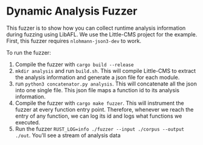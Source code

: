 # Dynamic Analysis Fuzzer

This fuzzer is to show how you can collect runtime analysis information during fuzzing using LibAFL. We use the
Little-CMS project for the example.
First, this fuzzer requires `nlohmann-json3-dev` to work.

To run the fuzzer:

1. Compile the fuzzer with `cargo build --release`
2. `mkdir analysis` and run `build.sh`. This will compile Little-CMS to extract the analysis information and generate a
   json file for each module.
3. run `python3 concatenator.py analysis`. This will concatenate all the json into one single file. This json file maps
   a function id to its analysis information.
4. Compile the fuzzer with `cargo make fuzzer`. This will instrument the fuzzer at every function entry point.
   Therefore, whenever we reach the entry of any function, we can log its id and logs what functions we executed.
5. Run the fuzzer `RUST_LOG=info ./fuzzer --input ./corpus --output ./out`. You'll see a stream of analysis data 